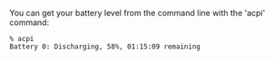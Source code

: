 You can get your battery level from the command line with the 'acpi' command:

    % acpi
    Battery 0: Discharging, 58%, 01:15:09 remaining
